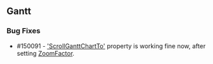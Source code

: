 ## Gantt

### Bug Fixes

* \#150091 - ['ScrollGanttChartTo'](http://help.syncfusion.com/cr/cref_files/wpf/Syncfusion.Gantt.Wpf~Syncfusion.Windows.Controls.Gantt.GanttControl~ScrollGanttChartTo.html) property is working fine now, after setting [ZoomFactor](http://help.syncfusion.com/wpf/gantt/zooming).

